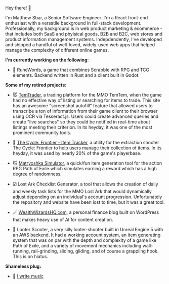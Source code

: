 Hey there! 👋

I'm Matthew Sbar, a Senior Software Engineer. I'm a React front-end enthusiast with a versatile background in full-stack development. Professionally, my background is in web product marketing & ecommerce - that includes both SaaS and phyisical goods, B2B and B2C, web stores and product information management systems. Indepdendently, I've developed and shipped a handful of well-loved, widely-used web apps that helped manage the complexity of different online games.


**I'm currently working on the following:**

- 🔡 RuneWords, a game that combines Scrabble with RPG and TCG elements. Backend written in Rust and a client built in Godot.

**Some of my retired projects:**

- 🐭 [TemTrader](https://temtrader.back4app.io/), a trading platform for the MMO TemTem, when the game had no effective way of listing or searching for items to trade. This site has an awesome "screenshot autofill" feature that allowed users to transcribe a ton of information from their game client to their browser using OCR via Tesseract.js. Users could create advanced queries and create "live searches" so they could be notified in real-time about listings meeting their criterion. In its heyday, it was one of the most prominent community tools.

- 🔫 [The Cycle: Frontier - Item Tracker](https://matthewsbar.github.io/cycle-frontier-item-tracker/), a utility for the extraction shooter The Cycle: Frontier to help users manage their collection of items. In its heyday, it was used by nearly 20% of the game's playerbase.

- 🐱 [Matryoshka Simulator](https://matthewsbar.github.io/matryoshka-simulator/), a quick/fun item generation tool for the action RPG Path of Exile which simulates earning a reward which has a high degree of randomness.

- ☑️ Lost Ark Checklist Generator, a tool that allows the creation of daily and weekly task lists for the MMO Lost Ark that would dynamically adjust depending on an individual's account progression. Unfortunately the repository and website have been lost to time, but it was a great tool.

- 🪄 [WealthWizardsHQ.com](https://www.wealthwizardshq.com), a personal finance blog built on WordPress that makes heavy use of AI for content creation.

- 🛴 Looter Scooter, a very silly looter-shooter built in Unreal Engine 5 with an AWS backend. It had a working account system, an item generating system that was on par with the depth and complexity of a game like Path of Exile, and a variety of movement mechanics including wall-running, rail-grinding, sliding, gliding, and of course a grappling hook. This is on hiatus.


**Shameless plug:**

- 🎵 [I write music](https://vedgy.bandcamp.com/)
